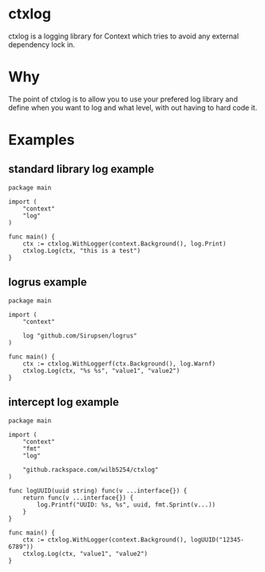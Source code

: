 # ctxlog

ctxlog is a logging library for Context which tries to avoid any external dependency lock in.

# Why

The point of ctxlog is to allow you to use your prefered log library and define when you want to log and what level, with out having to hard code it.

# Examples

## standard library log example
```
package main

import (
	"context"
	"log"
) 

func main() {
	ctx := ctxlog.WithLogger(context.Background(), log.Print)
	ctxlog.Log(ctx, "this is a test")
}
```

## logrus example
```
package main

import (
	"context"

	log "github.com/Sirupsen/logrus"
)

func main() {
	ctx := ctxlog.WithLoggerf(ctx.Background(), log.Warnf)
	ctxlog.Log(ctx, "%s %s", "value1", "value2")
}
```


## intercept log example
```
package main

import (
	"context"
	"fmt"
	"log"

	"github.rackspace.com/wilb5254/ctxlog"
)

func logUUID(uuid string) func(v ...interface{}) {
	return func(v ...interface{}) {
		log.Printf("UUID: %s, %s", uuid, fmt.Sprint(v...))
	}
}

func main() {
	ctx := ctxlog.WithLogger(context.Background(), logUUID("12345-6789"))
	ctxlog.Log(ctx, "value1", "value2")
}
```
